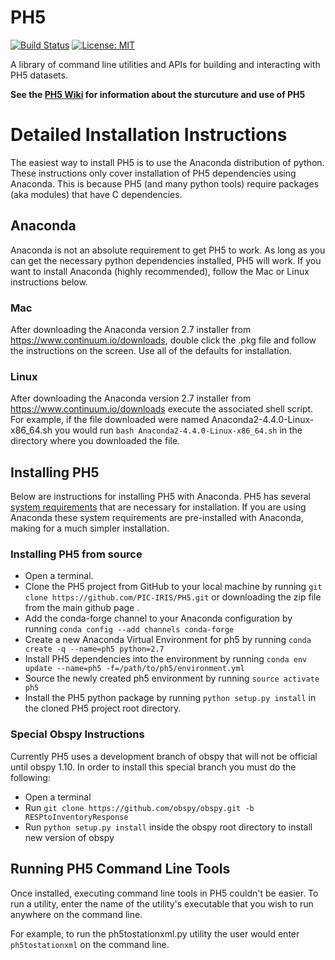 # PH5 
[![Build Status](https://travis-ci.org/PIC-IRIS/PH5.svg?branch=master)](https://travis-ci.org/PIC-IRIS/PH5) [![License: MIT](https://img.shields.io/badge/License-MIT-blue.svg)](https://opensource.org/licenses/MIT)

A library of command line utilities and APIs for building and interacting with PH5 datasets. 

**See the [PH5 Wiki](https://github.com/PIC-IRIS/PH5/wiki) for information about the sturcuture and use of PH5**

# Detailed Installation Instructions

The easiest way to install PH5 is to use the Anaconda distribution of python. These instructions
only cover installation of PH5 dependencies using Anaconda. This is because PH5 (and many python tools) require packages (aka modules) that have C dependencies.

## Anaconda
Anaconda is not an absolute requirement to get PH5 to work. As long as you can get the necessary python dependencies installed, PH5 will work. If you want to install Anaconda (highly recommended), follow the Mac or Linux instructions below.

### Mac
After downloading the Anaconda version 2.7 installer from https://www.continuum.io/downloads, double click the .pkg file and follow the instructions on the screen. Use all of the defaults for installation.

### Linux
After downloading the Anaconda version 2.7 installer from https://www.continuum.io/downloads execute the associated shell script. For example, if the file downloaded were named Anaconda2-4.4.0-Linux-x86_64.sh you would run `bash Anaconda2-4.4.0-Linux-x86_64.sh` in the directory where you downloaded the file.

## Installing PH5
Below are instructions for installing PH5 with Anaconda. PH5 has several [system requirements](https://github.com/PIC-IRIS/PH5/wiki/PH5-Requirements) that are necessary for installation. If you are using Anaconda these system requirements are pre-installed with Anaconda, making for a much simpler installation.

### Installing PH5 from source
* Open a terminal.
* Clone the PH5 project from GitHub to your local machine by running `git clone https://github.com/PIC-IRIS/PH5.git` or downloading the zip file from the main github page .
* Add the conda-forge channel to your Anaconda configuration by running `conda config --add channels conda-forge`
* Create a new Anaconda Virtual Environment for ph5 by running `conda create -q --name=ph5 python=2.7`
* Install PH5 dependencies into the environment by running `conda env update --name=ph5 -f=/path/to/ph5/environment.yml`
* Source the newly created ph5 environment by running `source activate ph5`
* Install the PH5 python package by running `python setup.py install` in the cloned PH5 project root directory.

### Special Obspy Instructions
Currently PH5 uses a development branch of obspy that will not be official until obspy 1.10.
In order to install this special branch you must do the following:
* Open a terminal
* Run `git clone https://github.com/obspy/obspy.git -b RESPtoInventoryResponse`
* Run `python setup.py install` inside the obspy root directory to install new version of obspy


## Running PH5 Command Line Tools

Once installed, executing command line tools in PH5 couldn't be easier. To run a utility, enter the name of the utility's executable that you wish to run anywhere on the command line.

For example, to run the ph5tostationxml.py utility the user would enter `ph5tostationxml` on the command line.
